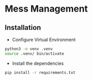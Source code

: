 # Mess Management 

## Installation

* Configure Virtual Environment
```sh
python3 -m venv .venv
source .venv/ bin/activate
```

* Install the dependencies
```sh
pip install -r requirements.txt
```

